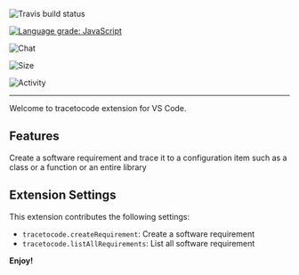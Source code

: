 ![Travis build status](https://travis-ci.com/BugraHasbek/tracetocode.svg?branch=master)

[![Language grade: JavaScript](https://img.shields.io/lgtm/grade/javascript/g/BugraHasbek/tracetocode.svg?logo=lgtm&logoWidth=18)](https://lgtm.com/projects/g/BugraHasbek/tracetocode/context:javascript)

![Chat](https://img.shields.io/discord/813443032346001418)

![Size](https://img.shields.io/github/repo-size/BugraHasbek/tracetocode)

![Activity](https://img.shields.io/github/last-commit/BugraHasbek/tracetocode)

-----------------------------------------------------------------------------------------------------------
Welcome to tracetocode extension for VS Code. 

## Features

Create a software requirement and trace it to a configuration item such as a class or a function or an entire library

## Extension Settings

This extension contributes the following settings:

* `tracetocode.createRequirement`: Create a software requirement
* `tracetocode.listAllRequirements`: List all software requirement


**Enjoy!**
